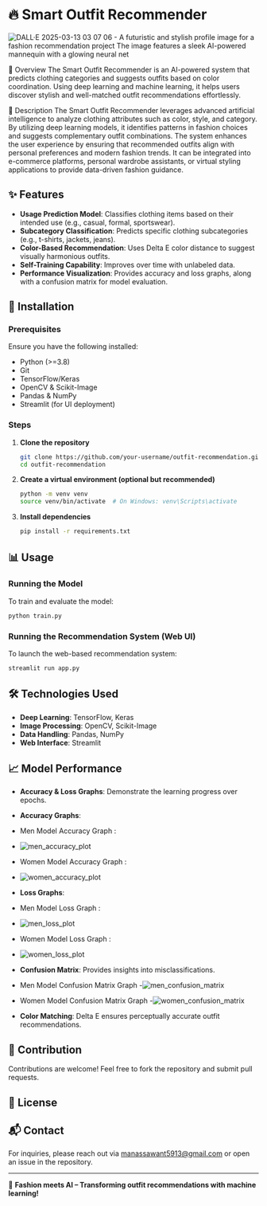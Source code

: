 # 🔥 Smart Outfit Recommender
![DALL·E 2025-03-13 03 07 06 - A futuristic and stylish profile image for a fashion recommendation project  The image features a sleek AI-powered mannequin with a glowing neural net](https://github.com/user-attachments/assets/d3d0b12c-9c3d-4bfb-970c-2e7c7d66aa21)


📌 Overview
The Smart Outfit Recommender is an AI-powered system that predicts clothing categories and suggests outfits based on color coordination. Using deep learning and machine learning, it helps users discover stylish and well-matched outfit recommendations effortlessly.

📌 Description
The Smart Outfit Recommender leverages advanced artificial intelligence to analyze clothing attributes such as color, style, and category. By utilizing deep learning models, it identifies patterns in fashion choices and suggests complementary outfit combinations. The system enhances the user experience by ensuring that recommended outfits align with personal preferences and modern fashion trends. It can be integrated into e-commerce platforms, personal wardrobe assistants, or virtual styling applications to provide data-driven fashion guidance.


## ✨ Features
- **Usage Prediction Model**: Classifies clothing items based on their intended use (e.g., casual, formal, sportswear).
- **Subcategory Classification**: Predicts specific clothing subcategories (e.g., t-shirts, jackets, jeans).
- **Color-Based Recommendation**: Uses Delta E color distance to suggest visually harmonious outfits.
- **Self-Training Capability**: Improves over time with unlabeled data.
- **Performance Visualization**: Provides accuracy and loss graphs, along with a confusion matrix for model evaluation.

## 🚀 Installation

### Prerequisites
Ensure you have the following installed:
- Python (>=3.8)
- Git
- TensorFlow/Keras
- OpenCV & Scikit-Image
- Pandas & NumPy
- Streamlit (for UI deployment)

### Steps
1. **Clone the repository**
   ```bash
   git clone https://github.com/your-username/outfit-recommendation.git
   cd outfit-recommendation
   ```
2. **Create a virtual environment (optional but recommended)**
   ```bash
   python -m venv venv
   source venv/bin/activate  # On Windows: venv\Scripts\activate
   ```
3. **Install dependencies**
   ```bash
   pip install -r requirements.txt
   ```

## 📊 Usage

### Running the Model
To train and evaluate the model:
```bash
python train.py
```

### Running the Recommendation System (Web UI)
To launch the web-based recommendation system:
```bash
streamlit run app.py
```

## 🛠 Technologies Used
- **Deep Learning**: TensorFlow, Keras
- **Image Processing**: OpenCV, Scikit-Image
- **Data Handling**: Pandas, NumPy
- **Web Interface**: Streamlit

## 📈 Model Performance
- **Accuracy & Loss Graphs**: Demonstrate the learning progress over epochs.
- **Accuracy Graphs**:
  
- Men Model Accuracy Graph :
- ![men_accuracy_plot](https://github.com/user-attachments/assets/4da1f245-0b95-43d0-ba1f-23db4c47bc12)
- Women Model Accuracy Graph :
- ![women_accuracy_plot](https://github.com/user-attachments/assets/429afdf4-1eee-4884-8d00-c411af095263)

- **Loss Graphs**:
- Men Model Loss Graph :
- ![men_loss_plot](https://github.com/user-attachments/assets/2237971a-2bb0-405d-8df4-09179bd58c3e)
- Women Model Loss Graph :
- ![women_loss_plot](https://github.com/user-attachments/assets/f62e82d2-7eda-4312-b483-18049dfda05e)

- **Confusion Matrix**: Provides insights into misclassifications.

- Men Model Confusion Matrix Graph
-![men_confusion_matrix](https://github.com/user-attachments/assets/dd3b2205-4455-44fc-8a33-193e513440be)
- Women Model Confusion Matrix Graph
-![women_confusion_matrix](https://github.com/user-attachments/assets/e01ec653-c08e-4126-83d7-dbcf10d02ece)

- **Color Matching**: Delta E ensures perceptually accurate outfit recommendations.

## 🤝 Contribution
Contributions are welcome! Feel free to fork the repository and submit pull requests.

## 📜 License


## 📬 Contact
For inquiries, please reach out via manassawant5913@gmail.com or open an issue in the repository.

---
🎨 **Fashion meets AI – Transforming outfit recommendations with machine learning!**
